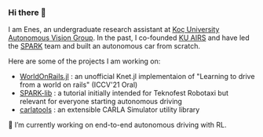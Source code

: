 ### Hi there 👋

<!--
**eneserciyes/eneserciyes** is a ✨ _special_ ✨ repository because its `README.md` (this file) appears on your GitHub profile.
-->
I am Enes, an undergraduate research assistant at [Koç University Autonomous Vision Group](https://mysite.ku.edu.tr/fguney/). In the past, I co-founded [KU AIRS](https://airs.club/) and have led the [SPARK](https://eneserciyes.github.io/projects/spark/) team and built an autonomous car from scratch.

Here are some of the projects I am working on: 

- [WorldOnRails.jl](https://github.com/eneserciyes/world_on_rails.jl) : an unofficial Knet.jl implementaion of "Learning to drive from a world on rails" (ICCV'21 Oral)
- [SPARK-lib](https://github.com/eneserciyes/SPARK-lib) : a tutorial initially intended for Teknofest Robotaxi but relevant for everyone starting autonomous driving
- [carlatools](https://github.com/eneserciyes/carlatools) : an extensible CARLA Simulator utility library

🔭 I’m currently working on end-to-end autonomous driving with RL. 
